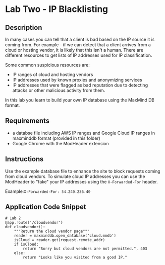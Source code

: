 # Lab Two - IP Blacklisting

## Description
In many cases you can tell that a client is bad based on the IP source it is
coming from. For example - if we can detect that a client arrives from a cloud or
hosting vendor, it is likely that this isn't a human.
There are different resources to get lists of IP addresses used for IP classification.

Some common suspicious resources are:

* IP ranges of cloud and hosting vendors
* IP addresses used by known proxies and anonymizing services
* IP addresses that were flagged as bad reputation due to detecting attacks or
other malicious activity from them.

In this lab you learn to build your own IP database using the MaxMind DB format.

## Requirements
* a databse file including AWS IP ranges and Google Cloud IP ranges in maxminddb format (provided in this folder)
* Google Chrome with the ModHeader extension

## Instructions
Use the example database file to enhance the site to block requests coming from
cloud vendors.
To simulate cloud IP addresses you can use the ModHeader to "fake" your IP addresses
using the `X-Forwarded-For` header.

Example:`X-Forwarded-For: 54.240.236.40`

## Application Code Snippet

```
# Lab 2
@app.route('/cloudvendor')
def cloudvendor():
    """Return the cloud vendor page"""
    reader = maxminddb.open_database('cloud.mmdb')
    isCloud = reader.get(request.remote_addr)
    if isCloud:
        return "Sorry but cloud vendors are not permitted.", 403
    else:
        return "Looks like you visited from a good IP."
```
